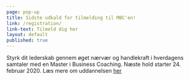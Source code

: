 ```yaml
---
page: pop-up
title: Sidste udkald for tilmelding til MBC'en!
link: /registration/
link-text: Tilmeld dig her
layout: default
published: true
---
```

Styrk dit lederskab gennem øget nærvær og handlekraft i hverdagens samtaler med en Master i Business Coaching. Næste hold starter 24. februar 2020. Læs mere om uddannelsen [her](https://www.copenhagencoaching.dk/academy/masterofbusinesscoaching/)

